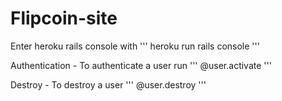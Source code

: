 # Flipcoin-site

Enter heroku rails console with
'''
heroku run rails console
'''

Authentication - To authenticate a user run 
'''
@user.activate
'''

Destroy - To destroy a user
'''
@user.destroy
'''


